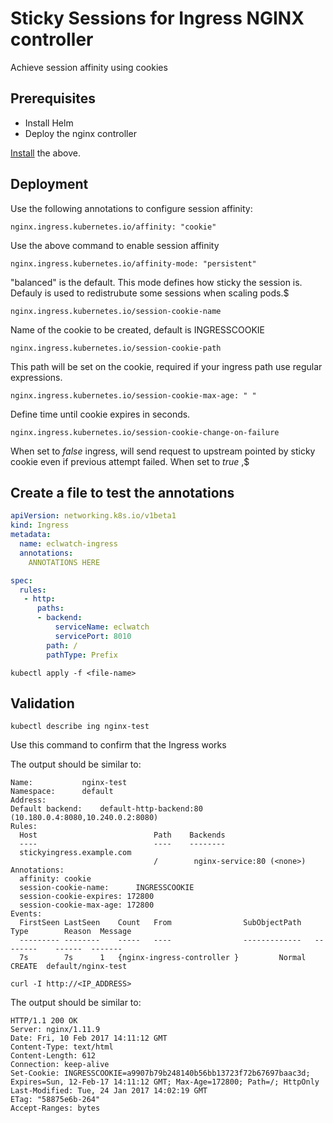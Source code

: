 # Sticky Sessions for Ingress NGINX controller
Achieve session affinity using cookies
## Prerequisites
* Install Helm
* Deploy the nginx controller

[Install](https://github.com/amy88ma/Ingress-Configuration/blob/fca7ab129e0e384efe5943d0bd7d4113c0f1b58e/Jupyter%20Notebooks/Install-NGINX.ipynb) the above.

## Deployment
Use the following annotations to configure session affinity:
```
nginx.ingress.kubernetes.io/affinity: "cookie"

```
Use the above command to enable session affinity

```
nginx.ingress.kubernetes.io/affinity-mode: "persistent"

```
"balanced" is the default.  This mode defines how sticky the session is.  Defauly is used to redistrubute some sessions when scaling pods.$
```
nginx.ingress.kubernetes.io/session-cookie-name

```
Name of the cookie to be created, default is INGRESSCOOKIE

```
nginx.ingress.kubernetes.io/session-cookie-path

```
This path will be set on the cookie, required if your ingress path use regular expressions.


```
nginx.ingress.kubernetes.io/session-cookie-max-age: " "

```
Define time until cookie expires in seconds.


```
nginx.ingress.kubernetes.io/session-cookie-change-on-failure

```
When set to *false* ingress, will send request to upstream pointed by sticky cookie even if previous attempt failed.  When set to *true* ,$


## Create a file to test the annotations
```YAML
apiVersion: networking.k8s.io/v1beta1
kind: Ingress
metadata:
  name: eclwatch-ingress
  annotations:
    ANNOTATIONS HERE

spec:
  rules:
   - http:
      paths:
      - backend:
          serviceName: eclwatch
          servicePort: 8010
        path: /
        pathType: Prefix
```
```
kubectl apply -f <file-name>

```

## Validation
```
kubectl describe ing nginx-test

```
Use this command to confirm that the Ingress works

The output should be similar to:
```
Name:           nginx-test
Namespace:      default
Address:
Default backend:    default-http-backend:80 (10.180.0.4:8080,10.240.0.2:8080)
Rules:
  Host                          Path    Backends
  ----                          ----    --------
  stickyingress.example.com
                                /        nginx-service:80 (<none>)
Annotations:
  affinity: cookie
  session-cookie-name:      INGRESSCOOKIE
  session-cookie-expires: 172800
  session-cookie-max-age: 172800
Events:
  FirstSeen LastSeen    Count   From                SubObjectPath   Type        Reason  Message
  --------- --------    -----   ----                -------------   --------    ------  -------
  7s        7s      1   {nginx-ingress-controller }         Normal      CREATE  default/nginx-test

```

```
curl -I http://<IP_ADDRESS>

```
The output should be similar to:
```
HTTP/1.1 200 OK
Server: nginx/1.11.9
Date: Fri, 10 Feb 2017 14:11:12 GMT
Content-Type: text/html
Content-Length: 612
Connection: keep-alive
Set-Cookie: INGRESSCOOKIE=a9907b79b248140b56bb13723f72b67697baac3d; Expires=Sun, 12-Feb-17 14:11:12 GMT; Max-Age=172800; Path=/; HttpOnly
Last-Modified: Tue, 24 Jan 2017 14:02:19 GMT
ETag: "58875e6b-264"
Accept-Ranges: bytes

```

